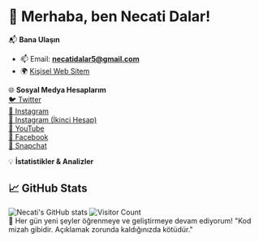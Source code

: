 # 👋 Merhaba, ben Necati Dalar!

📬 **Bana Ulaşın**  
- 📫 Email: **necatidalar5@gmail.com**  
- 🌍 [Kişisel Web Sitem](http://necatidalar.wuaze.com/)  

🌐 **Sosyal Medya Hesaplarım**  
[🐦 Twitter](https://twitter.com/necatidalar_)  
[📸 Instagram](https://www.instagram.com/necatidalar_)  
[📸 Instagram (İkinci Hesap)](https://www.instagram.com/necatii362)  
[🎥 YouTube](https://www.youtube.com/@necatidalar5)  
[📘 Facebook](https://www.facebook.com/Necatidalar1905)  
[👻 Snapchat](https://www.snapchat.com/add/necatidalar)  

💡 **İstatistikler & Analizler**  

## 📈 GitHub Stats
![Necati's GitHub stats](https://github-readme-stats.vercel.app/api?username=necatidalar&show_icons=true&theme=radical)
![Visitor Count](https://komarev.com/ghpvc/?username=kullaniciadiniz&color=blue&style=flat-square)  
🎯 Her gün yeni şeyler öğrenmeye ve geliştirmeye devam ediyorum!
"Kod mizah gibidir. Açıklamak zorunda kaldığınızda kötüdür."
